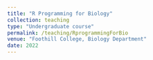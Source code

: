 ```yaml
---
title: "R Programming for Biology"
collection: teaching
type: "Undergraduate course"
permalink: /teaching/RprogrammingForBio
venue: "Foothill College, Biology Department"
date: 2022
---
```


